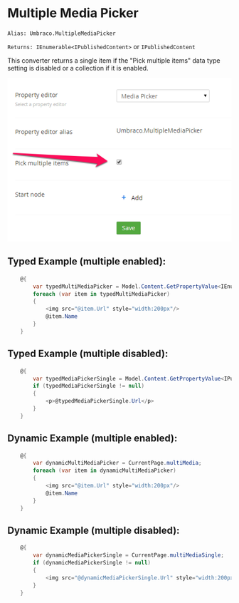 # Multiple Media Picker #

`Alias: Umbraco.MultipleMediaPicker`

`Returns: IEnumerable<IPublishedContent>` or `IPublishedContent`

This converter returns a single item if the "Pick multiple items" data type setting is disabled or a collection if it is enabled.

![](images/MultipleMediaPicker.png)

## Typed Example (multiple enabled): ##

```c#
    @{
        var typedMultiMediaPicker = Model.Content.GetPropertyValue<IEnumerable<IPublishedContent>>("multiMedia");
        foreach (var item in typedMultiMediaPicker)
        {
            <img src="@item.Url" style="width:200px"/>
            @item.Name
        }
    }
```

## Typed Example (multiple disabled): ##

```c#
    @{
        var typedMediaPickerSingle = Model.Content.GetPropertyValue<IPublishedContent>("multiMediaSingle");
        if (typedMediaPickerSingle != null)
        {
            <p>@typedMediaPickerSingle.Url</p>
        }
    }      
```

## Dynamic Example (multiple enabled): ##

```c#
    @{
        var dynamicMultiMediaPicker = CurrentPage.multiMedia;
        foreach (var item in dynamicMultiMediaPicker)
        {
            <img src="@item.Url" style="width:200px"/>
            @item.Name
        }
    }         
```


## Dynamic Example (multiple disabled): ##

```c#
    @{
        var dynamicMediaPickerSingle = CurrentPage.multiMediaSingle;
        if (dynamicMediaPickerSingle != null)
        {
            <img src="@dynamicMediaPickerSingle.Url" style="width:200px" />
        }
    }          
```